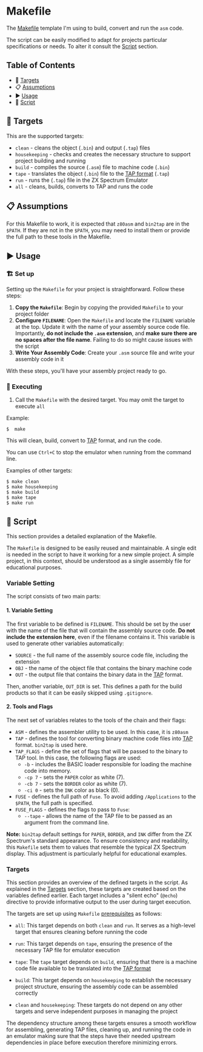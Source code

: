 
# Makefile

The [Makefile](https://www.gnu.org/software/make/manual/make.html#Introduction) template I'm using to build, convert and run the `asm` code.

The script can be easily modified to adapt for projects particular specifications or needs. To alter it consult the [Script](#Script) section.

## Table of Contents
* 🎯 [Targets](#Targets)
* 📋 [Assumptions](#Assumptions)
* ▶️ [Usage](#Usage)
* 📜 [Script](#Script)

<a name="Targets"></a>
## 🎯 Targets

This are the supported targets:

* `clean` - cleans the object (`.bin`) and output (`.tap`) files 
* `housekeeping` - checks and creates the necessary structure to support project building and running
* `build` - compiles the source (`.asm`) file to machine code (`.bin`) 
* `tape` - translates the object (`.bin`) file to the [TAP format](https://sinclair.wiki.zxnet.co.uk/wiki/TAP_format) (`.tap`)
* `run` - runs the (`.tap`) file in the ZX Spectrum Emulator
* `all` - cleans, builds, converts to TAP and runs the code

<a name="Assumptions"></a>
## 📋 Assumptions

For this Makefile to work, it is expected that `z80asm` and `bin2tap` are in the `$PATH`. If they are not in the `$PATH`, you may need to install them or provide the full path to these tools in the Makefile.

<a name="Usage"></a>
## ▶️ Usage

### 🏗️ Set up

Setting up the `Makefile` for your project is straightforward. Follow these steps:

1. **Copy the `Makefile`**: Begin by copying the provided `Makefile` to your project folder
2. **Configure `FILENAME`**: Open the `Makefile` and locate the `FILENAME` variable at the top. Update it with the name of your assembly source code file. Importantly, **do not include the `.asm` extension**, and **make sure there are no spaces after the file name**. Failing to do so might cause issues with the script
3. **Write Your Assembly Code**: Create your `.asm` source file and write your assembly code in it

With these steps, you'll have your assembly project ready to go.

### 🔄 Executing

1. Call the `Makefile` with the desired target. You may omit the target to execute `all`

Example:

```
$  make
```

This will clean, build, convert to [TAP](https://sinclair.wiki.zxnet.co.uk/wiki/TAP_format) format, and run the code.

You can use `Ctrl+C` to stop the emulator when running from the command line.

Examples of other targets:

```
$ make clean
$ make housekeeping
$ make build
$ make tape
$ make run
```
 
 <a name="Script"></a>
## 📜 Script

This section provides a detailed explanation of the Makefile.

The `Makefile` is designed to be easily reused and maintainable. A single edit is needed in the script to have it working for a new simple project. A simple project, in this context, should be understood as a single assembly file for educational purposes.

### Variable Setting

The script consists of two main parts:

#### 1. Variable Setting

The first variable to be defined is `FILENAME`. This should be set by the user with the name of the file that will contain the assembly source code. **Do not include the extension here**, even if the filename contains it. This variable is used to generate other variables automatically:

- `SOURCE` - the full name of the assembly source code file, including the extension
- `OBJ` - the name of the object file that contains the binary machine code
- `OUT` - the output file that contains the binary data in the [TAP](https://sinclair.wiki.zxnet.co.uk/wiki/TAP_format) format.

Then, another variable, `OUT_DIR` is set. This defines a path for the build products so that it can be easily skipped using `.gitignore`.

#### 2. Tools and Flags

The next set of variables relates to the tools of the chain and their flags:

- `ASM` - defines the assembler utility to be used. In this case, it is `z80asm`
- `TAP` - defines the tool for converting binary machine code files into [TAP](https://sinclair.wiki.zxnet.co.uk/wiki/TAP_format) format. `bin2tap` is used here.
- `TAP_FLAGS` - define the set of flags that will be passed to the binary to TAP tool. In this case, the following flags are used:
  - `-b` - includes the BASIC loader responsible for loading the machine code into memory.
  - `-cp 7` - sets the `PAPER` color as white (7).
  - `-cb 7` - sets the `BORDER` color as white (7).
  - `-ci 0` - sets the `INK` color as black (0).
- `FUSE` - defines the full path of `Fuse`. To avoid adding `/Applications` to the `$PATH`, the full path is specified.
- `FUSE_FLAGS` - defines the flags to pass to `Fuse`:
  - `--tape` - allows the name of the TAP file to be passed as an argument from the command line.

**Note:** `bin2tap` default settings for `PAPER`, `BORDER`, and `INK` differ from the ZX Spectrum's standard appearance. To ensure consistency and readability, this `Makefile` sets them to values that resemble the typical ZX Spectrum display. This adjustment is particularly helpful for educational examples.

### Targets

This section provides an overview of the defined targets in the script. As explained in the [Targets](#Targets) section, these targets are created based on the variables defined earlier. Each target includes a "silent echo" (`@echo`) directive to provide informative output to the user during target execution.

The targets are set up using `Makefile` [prerequisites](https://www.gnu.org/software/make/manual/html_node/Rules.html) as follows:

- `all`: This target depends on both `clean` and `run`. It serves as a high-level target that ensures cleaning before running the code

- `run`: This target depends on `tape`, ensuring the presence of the necessary TAP file for emulator execution

- `tape`: The `tape` target depends on `build`, ensuring that there is a machine code file available to be translated into the [TAP format](https://sinclair.wiki.zxnet.co.uk/wiki/TAP_format)

- `build`: This target depends on `housekeeping` to establish the necessary project structure, ensuring the assembly code can be assembled correctly

- `clean` and `housekeeping`: These targets do not depend on any other targets and serve independent purposes in managing the project

The dependency structure among these targets ensures a smooth workflow for assembling, generating TAP files, cleaning up, and running the code in an emulator making sure that the steps have their needed upstream dependencies in place before execution therefore minimizing errors. 
